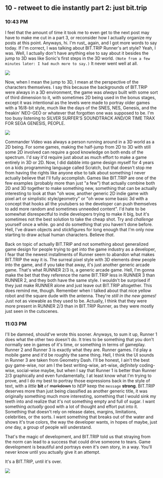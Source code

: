 ## 10 - retweet to die instantly part 2: just bit.trip
### 10:43 PM
I feel that the amount of time it took me to even get to the next post may have to make me cut in a part 3, or reconsider how I actually organize my posts at this point. Anyways, hi. I'm rust_ again, and I got more words to say today. If I'm correct, I was talking about BIT.TRIP Runner's art style? Yeah, I was. Well, I actually don't have anything else to say about it besides the jump to 3D was like Sonic's first steps in the 3D world. `(Note from a few minutes later: I had much more to say.)` It never went well at all. 

![](https://raw.githubusercontent.com/rustMotherboard/rustmotherboard.github.io/master/images/blog/2019/08/image_115.png)

Now, when I mean the jump to 3D, I mean at the perspective of the characters themselves. I say this because the backgrounds of BIT.TRIP were always in a 3D environment, the game was *always* built with some sort of third dimension to it, with sometimes 2D being used in the bonus stages, except it was intentional as the levels were made to portray older games with a 16/8-bit style, much like the days of the SNES, NES, Genesis, and the freakin' NEO-GEO or whatever that forgotten one was supposed to be. I'm too busy listening to SILVER SURFER'S SOUNDTRACK AND/OR TIME TRAX FOR SEGA GENESIS, PEOPLE.

![](https://raw.githubusercontent.com/rustMotherboard/rustmotherboard.github.io/master/images/blog/2019/08/maxresdefault.jpg)

Commander Video was always a person running around in a 3D world as a 2D being. For some games, making the half-jump from 2D to 3D with still some 2D involved can require a good knowledge on both ends of the spectrum. I'd say it'd require just about as much effort to make a game entirely in 3D or 2D. Now, I did dabble into game design myself for 4 years on a kids programming language called Scratch, but that doesn't stop me from having the rights like anyone else to talk about something I never actually believe that I'll fully accomplish. Games like BIT.TRIP are one of the few examples (probably more than just "a few") that actually combine both 2D and 3D together to make something new, something that can be actually interesting to look at than "oh wow, another generic 2D indie game with pixel art or simplistic style/geometry" or "oh wow some basic 3d with a concept that hooks all the youtubers so the developer can push themselves to add more random and sometimes unneeded content". I'd hate to be somewhat disrespectful to indie developers trying to make it big, but it's sometimes not the best solution to take the cheap shot. Try and *challenge* yourself once a while. go and do something that you haven't done before. Hell, I've drawn objects and stickfigures for long enough that I'm only now starting to draw actual human characters. Believe *that*.

Back on topic of actually BIT.TRIP and not something about generalized game design for people trying to get into the game industry as a developer, I fear that the newest installments of Runner seem to abandon what makes BIT.TRIP the way it is. The surreal pixel style with 3D elements drew people into the game, and if you take that away, it's just another generic arcade game. That's what RUNNER 2/3 is, a generic arcade game. Hell, I'm gonna make the bet that they reference the name BIT.TRIP less in RUNNER 3 than RUNNER 2, and they both have the same style. I wouldn't be surprised if they just make RUNNER alone and just leave out BIT.TRIP altogether. This does remind me, though. Remember when I talked about that nice yellow robot and the square dude with the antenna. They're *still in the new games!* Just not as viewable as they used to be. Actually, I think that they were more present in RUNNER 2/3 than in BIT.TRIP Runner, as they were mostly just seen in the cutscenes.

### 11:03 PM
I'll be damned, should've wrote this sooner. Anyways, to sum it up, Runner 1 does what the other two doesn't do. It tries to be something that you don't normally see in games of it's time, or something in terms of gameplay. Runner 2 and Runner 3 is exactly what they are. Runner games. I'd play a mobile game and it'd be roughly the same thing. Hell, I think the UI sounds in Runner 3 are taken from Geometry Dash. I'll be honest, I ain't the best guy game-wise, nor am I the best writing-wise, art-wise, *definitely* coding-wise, social-wise maybe, but when I say that Runner 1 is better than Runner 2/3 graphically and even fundamentally, I at least know what I'm trying to prove, and I do my best to portray those expressions back in the style of text, with a *little* **bit** `of` ~~markdown~~ to *hElP* keep the `message` **strong**. BIT.TRIP deserves more than just being classified as another generic title, it was originally something much more interesting, something that I would sink my teeth into and realize that it's not something empty and full of sugar. I want something *actually* good with a lot of thought and effort put into it. Something that doesn't rely on release dates, margins, limitations, celebrities, or the sorts. I want something that breaks out of the water and shows it's true colors, the way the developer wants, in hopes of maybe, just *one* day, a group of people will understand.

That's the magic of development, and BIT.TRIP told us that straying from the norm can lead to a success that could drive someone to tears. Game development is beautiful and portrays even it's own story, in a way. You'll never know until you actually give it an attempt.

It's a BIT.TRIP, until it's over.

![](https://raw.githubusercontent.com/rustMotherboard/rustmotherboard.github.io/master/images/blog/2019/08/a_trip.png)
